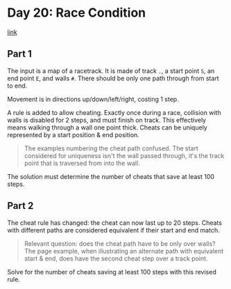 # Day 20: Race Condition

[link](https://adventofcode.com/2024/day/20)

## Part 1

The input is a map of a racetrack. It is made of track `.`, a start point `S`, an end point `E`, and walls `#`. There should be only one path through from start to end.

Movement is in directions up/down/left/right, costing 1 step.

A rule is added to allow cheating. Exactly once during a race, collision with walls is disabled for 2 steps, and must finish on track. This effectively means walking through a wall one point thick. Cheats can be uniquely represented by a start position & end position.

> The examples numbering the cheat path confused. The start considered for uniqueness isn't the wall passed through, it's the track point that is traversed from into the wall.

The solution must determine the number of cheats that save at least 100 steps.

## Part 2

The cheat rule has changed: the cheat can now last up to 20 steps. Cheats with different paths are considered equivalent if their start and end match.

> Relevant question: does the cheat path have to be only over walls? The page example, when illustrating an alternate path with equivalent start & end, does have the second cheat step over a track point.

Solve for the number of cheats saving at least 100 steps with this revised rule.
